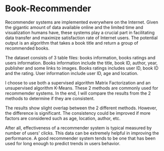# Book-Recommender

Recommender systems are implemented everywhere on the Internet. Given the gigantic amount of data available online and the limited time and visualization humans have, these systems play a crucial part in facilitating data transfer and maximize satisfaction rate of Internet users. The potential output is an algorithm that takes a book title and return a group of recommended books.

The dataset consists of 3 table files: books information, books ratings and users information. Books information include the title, book ID, author, year, publisher and some links to images. Books ratings includes user ID, book ID and the rating. User information include user ID, age and location.

I choose to use both a supervised algorithm Matrix Factorization and an unsupervised algorithm K-Means. These 2 methods are commonly used for recommemder systems. In the end, I will compare the results from the 2 methods to determine if they are consistent.

The results show slight overlap between the 2 different methods. However, the difference is significant. The consistency could be improved if more factors are considered such as age, location, author, etc.

After all, effectiveness of a recommender system is typical measured by number of users' clicks. This data can be extremely helpful in improving the performance. A good recommender system tends to be one that has been used for long enough to predict trends in users behavior.
